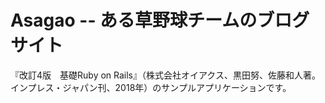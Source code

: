 # Asagao -- ある草野球チームのブログサイト

『改訂4版　基礎Ruby on Rails』（株式会社オイアクス、黒田努、佐藤和人著。インプレス・ジャパン刊、2018年）のサンプルアプリケーションです。
